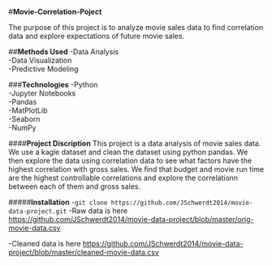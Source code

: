 #**Movie-Correlation-Poject**

The purpose of this project is to analyze movie sales data to find correlation data and explore expectations of future movie sales.

##**Methods Used**
-Data Analysis  
-Data Visualization  
-Predictive Modeling  

###**Technologies**
-Python  
-Jupyter Notebooks  
-Pandas  
-MatPlotLib  
-Seaborn  
-NumPy  

####**Project Discription**
This project is a data analysis of movie sales data. We use a kagle dataset and clean the dataset using python pandas. We then explore the data using correlation data to see what factors have the highest correlation with gross sales. We find that budget and movie run time are the highest controllable correlations and explore the correlationn between each of them and gross sales.

#####**Installation**
-`git clone https://github.com/JSchwerdt2014/movie-data-project.git`
-Raw data is here https://github.com/JSchwerdt2014/movie-data-project/blob/master/orig-movie-data.csv

-Cleaned data is here https://github.com/JSchwerdt2014/movie-data-project/blob/master/cleaned-movie-data.csv
